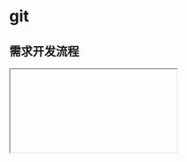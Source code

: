<script setup>
import Iframe from '../../../components/Iframe.vue'
</script>

# git

## 需求开发流程

<Iframe link="//player.bilibili.com/player.html?aid=424243018&bvid=BV1B3411L7dx&cid=511907375&page=1&autoPlay=0" />

当接到一个需求，如：优惠券管理这个后端。可以按照此流程进行下去。

- 先本地创建一个分支，如：feature/bugcoupouns，并在这个项目上进行基本的需求开发

  - 开发过程中如果完成一个功能点就 commit 一次，不要全部完成了之后再一次 commit。
  - 多次 commit 记录可以方便回退到以前某个功能点前的代码
  - 直到开发完成最后一个 commit 提交

- 切换到 test 分支，拉取最新的 test 分支的代码。

- 使用 `cherry-pick` 命令将历史的 commit 记录提交到 同步到 test 上

  ```
  # 只有一个commit
  git cherry-pick e60d8d20268ad60f3268aa58d8f2a75767d6ccb7

  # 多个commit记录
  git cherry-pick commit1^..commit2  // [commit1,commit2]
  git cherry-pick commit1..commit2  // (commit1,commit2]
  ```

- 使用 `git push` 将本地代码推送到远端

- 切换回开发分支

- 将开发分支同步推送到远端 `git push -u origin feature/coupons`

  远端也会有一个 feature/bugcoupons 分支，也方便其他人看对代码改动了什么东西.

## 关于版本回退

<Iframe link="//player.bilibili.com/player.html?aid=211730082&bvid=BV1qa411C7Pc&cid=514121234&page=1&autoPlay=0" />

版本回退是 git 最棒的功能之一，git 给了我们一个可以犯错的机会，当我们不小心改错代码无法通过撤销操作回去的时候，这时候使用 git 的版本回退的特性，就可以非常好的让我们回到”**犯错前**“（前提是我们做好相对应的版本提交），以下是几个最重要的命令。

- 查看提交记录的日志

  ```
  git log
  ```

  会返回一系列非常长的哈希值，哈希值是版本回退的关键！ 也可以配合`git cherry-pick`使用

  ![image-20220221221948225](https://vitepress-source.oss-cn-beijing.aliyuncs.com/typoraimage-20220221221948225.png)

- 查看历史的 git 操作

  ```
  git reflog
  ```

  返回一些对版本的操作，不会包含 `git add`、`git status`的记录，所以非常的清晰！

  ![image-20220221222239169](https://vitepress-source.oss-cn-beijing.aliyuncs.com/typoraimage-20220221222239169.png)

- 回退历史版本

  ```
  # git git reset --hard + 哈希值
   git reset --hard 225a4b4 # 回退到 225a4b4 这个版本
  ```

  命令非常简单，只需要传递一次版本的哈希值即可快速在版本之间切换

总结下来比较关键的就是像同事说的，既然用了 git 就要充分的发挥 git 的作用，在做完一个小功能点的时候就打一次 commit，这是一个好习惯！

## git pull --rabase 优化提交记录

事情的起因是我 git 操作不当，被组长说了一下，研究了一下午 终于搞明白了！

![image-20220310162615121](https://vitepress-source.oss-cn-beijing.aliyuncs.com/typoraimage-20220310162615121.png)

![image-20220310162710685](https://vitepress-source.oss-cn-beijing.aliyuncs.com/typoraimage-20220310162710685.png)

刚开始我其实是很懵的，从始至终我其实都没有打过一个`Merge`命令，但是从结果日志来看那几个`Merge`的操作确实是我做的，这就令我非常的不解了，在向公司其他同事请教的过程中得知，导火索其实是`git pull` 的锅！我的业务场景如下：

我在本地分支完成了我功能的开发，现在需要合并到`test`分支上，于是我的目标是在`test`分支上执行`git cherry-pick`操作将我的代码检出到 test 上，因为我要避免有人更新过 test 分支，所以我在此之前先执行了一下`git pull`，出现了一个`Merge`的 vi 窗口（过去我一直没注意，直接就 wq 出去了），其实这个就是导火索！vi 窗口如下：

![image-20220310163537365](https://vitepress-source.oss-cn-beijing.aliyuncs.com/typoraimage-20220310163537365.png)

**原因**

`git pull` 其实是一个组合操作，其会执行 `git fetch + git merge` （过去其实完全不知道），因为有`git merge`的存在，所以最后的提交记录看起来就会很乱。

**解决方案**

使用`git pull --rebase`来进行合并本地和远程分支。既可以完美解决这个问题！

`git pull --rebase`也是一个组合操作，其会执行`git fetch + git rebase`，我们知道`git rebase`就是解决凌乱记录的一个大杀器，所以可以完美的解决！

**示例代码**

```
git pull --rebase origin test  # 拉取test的代码

# 如果有冲突解决冲突，此时的 current 代表的是远程 incomming 代表的是本地的代码

# git rebase --continue 保存冲突解决的状态（注意这时候不能使用 git commit 了）
```

这样操作之后我们的提交记录就是非常干净的一条链路了！

![image-20220310164901132](https://vitepress-source.oss-cn-beijing.aliyuncs.com/typoraimage-20220310164901132.png)

**补充**

`git log --graph`更加清晰的结构查看 log 记录

## 换一个思路使用 git 上传代码

> test 分支和 master 分支相比，test 分支中是包含一些新功能的代码，只有测试通过之后才会被放入 master 分支中。

过去由于我操作不当——在开发分支中拉取 master 分支，导致我的开发分支不干净了，中间有很多的其他的提交记录（按道理是不应该有的），这就导致使用 cherry-pick 操作用不了了。

![image-20220311124243016](https://vitepress-source.oss-cn-beijing.aliyuncs.com/typoraimage-20220311124243016.png)于是我重新的创建了一个干净的分支，在干净的分支上将我这个不干净的分支最后一版本的代码给放过去，再合并到 test 分支上，在实操过程中也是非常的困难，很多的冲突，临近下班之际我还是没有合并好，后面求助了一个带我的大哥，他大概只用了 30 秒，就解决了我快两个小时没有解决的问题.....

**他的思路**

- 删除了我原来的 test 分支

  ```
  git branch -D test
  ```

- 他基于我的新分支（已经包含最新代码）创建一个本地的 test 分支，并切换至改分支

  ```
  git checkout -b test
  ```

- 基于本地 test 分支拉取远程 test 分支的代码

  ```
  git pull --rebase origin test
  ```

- 有冲突解决冲突

- push 至远程的 test 分支

  ```
  git push origin test
  ```

这个思路和我的思路方向正好是完全相反的，我一直停留在用 cherry-pick 把我的代码合并到 test 上，但是大哥的方式是把 test 往我的合并，再推送到 test。非常的精髓，全程没用一个 cherry-pick 也实现了合并操作！

## git 强推代码

本周我在合并分支的时候，遇到一个从未见过的问题，简单的概括下来就是：

我的开发分支发起 PR 想合并至 master 发现有冲突，无法合并。于是我在本地开发分支（和远程开发分支保持一致的分支）拉取 master 代码，并无一点儿冲突，这就奇怪了！奇怪的点在于：

- 发起 pr 合并提示有冲突
- 直接拉取 master 代码并无冲突

这时候我求助了公司前辈，得知了一种强推代码的方法！

`git push origin test -f` 简单的说就是加了 `-f`

流程为：

- 本地分支拉取 master 代码

- 推送至远程开发分支

  这时候提示有冲突，push 不上去，这时候使用 `git push -f` 强推，

- 这时候 pr 已经无冲突，完美解决！

**强推知识点**

强推之后，会将远程的代码版本强制与当前本地的版本保持一致，远程的代码就是一个无冲突的版本，有的时候还是非常有用的，但是这个操作也是一个相对危险的操作！

不过就算不小心强推错了也没关系，毕竟 git 有给我们犯错的机会，能够版本回退！

## 合并 commit

过去使用 git 开发中一直有个痛点困扰着我，那就是会出现一些无用的 commit ，我们都知道一个 commit 就代表一个版本，所以理论上不应该有一些无用的版本，所以学习了一些这一方面的操作，来弥补一下自己 git 在这方面存在的不足；

过去我所遇到的**痛点**：

当我完成了功能 A 的需求开发，很开心，于是我迫不及待的使用 git 更新了一个版本 commit：

```
git commit -m "feat: A开发完成"
```

突然，我发现有一些测试代码居然没有删干净，还留着一些测试代码：

![image-20220415210554596](https://vitepress-source.oss-cn-beijing.aliyuncs.com/typoraimage-20220415210554596.png)

要上线的代码肯定不能有这些东西，所以我删去了那些 comsole.log alert 等等无用的代码，删完之后，多了一个版本，不得不再写个 commit:

```
git commit -m "refactor: 无用代码删除"
```

这就有了两个版本，但其实是自己失误，一个版本就行的， 所以需要将这两个 commit 合并成 一个 commit

**git commit --amend -m "message" 合并最近一次的 commit**

回到第二步，删除了测试代码之后，我只需要执行此操作，就可以非常完美的解决这个痛点问题！

```
git commit --amend -m "删除多余的log"
```

之后再次查看版本，会发现之后的版本已经不见了，成功的将最新的 commit 合并至了前一个 commit！

![image-20220415210955418](https://vitepress-source.oss-cn-beijing.aliyuncs.com/typoraimage-20220415210955418.png)

**其他**

其实也还是有其他的方法，当初我请教公司一个同事时，他在我电脑上一顿操作也合并了两个 commit，但是感觉操作的步骤相对来说比这个繁琐了好几个档次，对我来说能合并最近一次已经非常够用了，所以同事的那个方法可以暂时先放弃！反正，“能跑就行！”

![image-20220415211208349](https://vitepress-source.oss-cn-beijing.aliyuncs.com/typoraimage-20220415211208349.png)

## git 删除本地分支以及远程分支

随着接的需求增加，我们的分支已经不干净了，为了有一个 **干净又卫生** 的分支，我们需要删除掉一些确定已经无用的分支。

```
git branch -D feature/A // 删除本地的 feature/A 分支

git push origin --delete feature/A 删除远程的 feature/A 分支 (注意是 push --delete)
```

删除分支是一个相对危险的操作，一定要确保已经无用了再删除，如果本地和远程都删除了，那就有点儿危险了！

## 拉取最新的远程分支列表

开发中还是会出现一些并发更新的需求，比如我们开发的 A 需求需求更改到优惠券页面，但是同时在开发的 B 需求也在更改优惠券页面，A 需求基于 B 需求，所以这时候我们就得根据 B 需求的分支进行开发！

因为 B 需求也没有上线，它的代码也没有合并到 master，所以我们无法在 master 上获取 B 需求的代码，因为项目是比较早 clone 到本地的，所以这时候我们使用`git branch -a`是无法获取到 B 需求的分支的。

所以我们需要更新一下 远程分支列表

```
git remote update origin -p
```

执行之后，再使用`git branch -a`就可以获取最新的远程分支列表了，就可以切换到 B 需求的分支了。

## 采用 rebase 的方式合并 pr

我们知道使用 `rebase` 是能够优化整个分支的 commit 记录的，不会出现有多条线的情况，会让整个提交记录更加的清晰。

但是我们平时合并 pr 的时候，一版都是`merge` 操作，其实这个也是可以使用`rebase` 的方式来合并 pr 的，先对比一下二者的区别：

- 常规合并 pr

  ![image-20220915171001994](https://vitepress-source.oss-cn-beijing.aliyuncs.com/typoraimage-20220915171001994.png)

  > 很明显有左侧有多条线，在复杂的情况下可能会有非常多条线，不够清晰

- rebase 方式合并 pr

  ![image-20220915171159204](https://vitepress-source.oss-cn-beijing.aliyuncs.com/typoraimage-20220915171159204.png)

  都是一条直线，具体的 commit 记录非常的清晰。

具体是怎么使用 rebase 的方式合并分支呢？其实很简单，在图形化的界面合并按钮处其实是可以选择以哪种方式进行的合并的，这里选择 rebase 的方式即可。

> 不同的平台（github、gitlab）可能描述不太一样，但是认准有 rebase 的操作即可

![image-20220915171447155](https://vitepress-source.oss-cn-beijing.aliyuncs.com/typoraimage-20220915171447155.png)

## 更改 git 缓存的账号

> 本来急的我都想直接重装 git 了..... 还好忍住了。

当克隆一些有权限的项目时我们都需要输入一次账号密码才能克隆，默认情况下 git 会缓存住我们的首次登录的信息，当我们如果更换了一个其他账户之后，克隆的项目的账号密码还是之前第一次输入的账号和密码。

> 当两个人用一个 git 账号是非常不便的，（不好分锅~）

这也就会导致我们所有的 commit 记录都是另外一个账号的 commit 账号，就算我们把本地的 global 的 git 账户信息改了也是没用的，这时候我们需要重置本机保留的 git config 信息。

```
git config --system --unset credential.helper
```

执行之后我们再次`clone`、`push`、`pull` 都会需要输入账号密码，这个也不是我们想要的，需要再次设置成保留 config 信息。

```
git config --global credential.helper store
```

之后我们再次提交就会再次输入一次账号密码，这次的账号密码将会被缓存起来，之后再次操作就不需要再输账号密码了。

## 强推代码 2

过去当我们所处`feature/A`分支时，rebase 了 master 的代码之后，可以使用`git push -f origin feature/A`来强推至远程的`feature/A`分支。

leader 这回让我重置一下`develop`分支的代码，其实就是将`develop`分支的代码同步成为`master`的代码，所以我的第一想法就是：将`master`的代码强推至远程的`develop`分支就好了，也是分分钟的事，于是我做了以下的操作：

> 我所处的 master 分支

```
git push -f origin develop
```

![测试强推](https://vitepress-source.oss-cn-beijing.aliyuncs.com/WechatIMG385.png)

结果很明显失败了，原来是命令有错误，虽然我们所处在`master`分支，做了强推`develop`的命令，但是这样执行，代码本质的意思是：从本地`devlop`推到远程`develop`，所以 git 给的提示是 `Evertthing up-to-date`，正确的命令应该是：

```
git push origin master:develop -f
```

![感谢高人指点](https://vitepress-source.oss-cn-beijing.aliyuncs.com/WechatIMG58.png)

感谢高人指点！又清晰了一个操作。

## 强制覆盖代码

假设我们处在 test 分支，我需要将 test 分支的代码覆盖成 master 分支的代码，我们可以使用以下这个指令：

```
git reset --hard master  # 处在test分支执行这个指令
```

## git 绑定多个远程仓库指定推送

假设我们一个本地代码仓库需要同步绑定两个远程仓库地址（虽然这个场景确实比较少，但是还是会有的，如：github 仓库、gitee 仓库、gitlab 仓库），我们想一套代码同步这几个仓库。就需要涉及到以下几个指令：

### 添加远程仓库地址

```
git remote add <remote_name> <remote_url>

如：

git remote add githubRemote http://github.com/xxx/zzzz.git
```

### 修改远程仓库地址

```
git remote edit <remote_name>

如：

git remote edit githubRemote
```

执行后会打开一个 vim，更改地址即可

### 删除远程仓库地址

```
git remote rm <remote_name>

如：

git remote rm githubRemote
```

### 查看已绑定的远程仓库地址

```
git remote -v
```

### 推动代码到指定的远程仓库

前面我们已通过`git remote add` 添加了不用的远程仓库地址和对应的地址名，所以我们推送的时候加上对应的地址名即可。如：

```
git push githubRemote master
```

表示推送到 githubRemote 这个远程名对应的地址仓库的 master 分支。

## 从 stash 栈中取出指定的暂存内容

### 查看 stash 栈中已有的内容

```
git stash list
```

### 推送暂存内容

默认推送内容，我们可以直接使用以下命令来执行。

```
git stash push
```

但是这样存进 stash 中的内容我们其实没法知道具体是什么内容，如果能够像 `commit` 一样，存储一些信息，就会好很多，这点 git 肯定也是支持的。使用以下命令即可：

```
git stash save "<message>""
```

如：`git stash save "测试一下"`

### 弹出 最近一次 存入的 stash 内容

这个就和我们编程世界理解的栈是一样的，后进先出的，所以弹出最近一个是使用 pop 命令。

```
git stash pop
```

### 应用指定的 stash 栈中的内容。

假设 stash 栈中有三条数据，我只想取出第二条数据。

这是一个非常常见的场景，最恶心的是 pop 两次，但是思路上是不对的，这样我们会将无用的内容带入项目，也会丢失最新的 stash 栈中的内容。

正确思路应该是使用`apply`命令

```
git stash apply <stashKey>
```

如：`git stash apply stash@{2}`

这个操作试验过在 windows 电脑可能会有一些字符的兼容性，我们可以使用另外一个指令：

```
git stash apply --index <indexKey>
```

如：`git stash apply --index 2`

使用 `apply` 指令取出 stash 内容，stash 栈本身仍然会存在，并未被删除，所以还需要最后再了解一下如何删除指定的内容。

### 删除指定的 stash 记录

```
git stash drop <stashKey>
```

如：`git stash drop stash@{0}`

不过 drop 指令就不支持使用`--index` 的方式来删除记录了

## Revert 之后合并分支

有时我们在发版前，由于一些其他原因，产品可能会说这个需求不上了，我们需要代码回滚，这时候我们可以用 revert 一下代码。
revert 了之后，我们又用开发分支去合 pr，就会出现一个很奇怪的场景：没有文件变动，如下

![image-20230901160923480](https://image.jimmyxuexue.top/img/202309011609553.png)

通过检查一下 master 分支，发现我们开发分支的一些 commit master 上任然是有的。所以这个就是原因。

![image-20230901160956554](https://image.jimmyxuexue.top/img/202309011609613.png)

### 解决办法

- 蠢办法
  新建一个新的分支，把改动内容带到这个分支去合 pr
- 基于最新 master，创建新分支，rebase 一下我们的开发分支，再用这个分支去合代码即可。
- 再次 revert 掉上一个 revert 分支
  这是最方便的操作，等于再新增一个 commit 把之前删掉的内容又补回来

## 修改 git 大小写追踪

这个问题可能比较难碰到，但是一但碰到是很难排查的，非常诡异的问题，可能会出现一个 Git 仓库代码，A 电脑能跑，B 电脑报错，说 xxx 文件找不到。其实这个就是没有开启 git 大小写追踪导致的。我们最好是给电脑开启这个配置：

```
git config core.ignorecase false  # 关闭忽略大小写
git config core.ignorecase true  # 开启忽略大小写
```

## git tag 相关操作

Git 可以给仓库历史中的某一个提交打上标签，以示重要。其的概念和分支也是也类似的，也有分本地 tag 与远程 tag。

与分支的区别在于，标签（tag）是不可更改的，因为它们被用作固定的版本标识。一旦创建了标签，就不能直接修改它所指向的提交点或为标签添加新的提交。

### 查看已有 tag

```
git tag
```

### 创建 tag

```
git tag <标签名>
```

如：`git tag v1.0.0`

### 将 tag 推送至远程

```
git push <远程名> <tag>
```

如：`git push origin v1.0.0`

### 切换至指定 tag

```
git checkout tag
```

如：`git checkout v1.0.0`

### 删除本地 tag

```
git tag -d <tag>
```

如：`git tag -d v1.0.0`

### 删除远程 tag

```
git push --delete <远程名> <tag>
```

如：`git push --delete origin v1.0.0`

### 总结

以上便是 tag 涉及的一些基础操作，个人认为它和分支的概念是非常像的，它的核心点在于一旦创建了标签，就不能直接修改它所指向的提交点或为标签添加新的提交。

## 合并多个历史的分支

大家在使用git的过程中一定遇到过有一些意义不大的 commit 的情况吧。这时候我们可能就会需要将多个 commit 的操作。

之前介绍过一个 [git commit --amend 将当前commit合并到上一个commit](https://blog.jimmyxuexue.top/job/Git/%E7%9F%A5%E8%AF%86%E7%82%B9.html#%E5%90%88%E5%B9%B6-commit) 的操作，但是这个并不适用于一些更加复杂的场景。

举个例子🌰：

![image-20241218153851676](https://image.jimmyxuexue.top/img/image-20241218153851676.png)

我想将这里多个 commit 进行一些合并，这时候我们就会需要使用到一条新的 git 的指令 `git rebase -i`

**将一些意义不大的多个commit 进行合并是挺有意义的**，比如我们去`rebase`远程的代码时，其实这个过程git是按照 commit 来进来合并代码的。极端情况下，我如果有 30 个意义不大（可合并的 commit ）没有合并时，并且都有冲突时，最多我可能需要 解 **30** 次冲突。但是我如果将他们合并成一个commit，那么这样只需要解一次冲突即可。在效率上会快很多很多。

> 这个场景可能是我前期对于git使用不规范而导致的，希望有看文章或者视频的同学不用跟我争论，多学习一条指令也是好的。

参考的文档：[传送门](https://blog.csdn.net/Spade_/article/details/108698036) 这里参考了csdn上一个哥们的文章。

### 基本指令

```
git rebase -i HEAD~n
```

这里的n，表示的是 你要取从 头指针开始的几条commit。这个HEAD是可以切换的，你多个 commit 当中的其中一个 commit 的 hash 值即可。

这里我假如我把 HEAD 改成 4.js 的 hash，然后n取2，执行指令：

```
git rebase -i cd4e5a0bed48dd9c3196170a71bc3277cd2934be~2
```

会出现如下的 vim 终端：
![image-20241218155236920](https://image.jimmyxuexue.top/img/image-20241218155236920.png)

同理，如果将n改为3，那么这时候就会取到2.js的commit
```
git rebase -i cd4e5a0bed48dd9c3196170a71bc3277cd2934be~3
```

![image-20241218155415734](https://image.jimmyxuexue.top/img/image-20241218155415734.png)

了解了这个之后，我们再来研究如何合并commit，简短的一句话，就是commit的关键字，如现在上面圈的关键字是`pick`，这块的关键字总共有如下几种：

- pick 

  使用这个commit（这场景下可以理解成，啥也不改）

- reward

  使用这个commit，同时修改commit 信息

  知道这个之后，我们基本也就知道了 如果改某个commit的 commit描述信息了

- **squash**

  使用这个commit，将commit信息合入上一个commit

  这个是我比较推荐的关键字，这样不仅合并了，也能比较清晰的知道，这个大commit是由其他commit一起合并进来的

- **fixup**

  使用这个commit，丢弃commit信息

  这个也可以实现合并commit，但是他会相对危险一点，因为是属于直接丢弃掉commit信息

现在假设我需要将3.js和4.js这两个commit合并到2.js，这时候我们就在 vim 里面修改 pick关键字就可以了，这里推荐使用 `squash` 关键字，我们就这么做：

> 注意，squash 是将commit信息合并入**上一个commit** 这里需要理解一下上一个的概念，上一个就是2.js

![image-20241218160216271](https://image.jimmyxuexue.top/img/image-20241218160216271.png)

之后vim我们执行 :wq 保存退出，会出一个新的vim 让我们完善一下commit信息，这一步可以直接保存退出，也可以再单独加一些commit信息，这里我就加一点信息

![image-20241218160831890](https://image.jimmyxuexue.top/img/image-20241218160831890.png)

这时候我们再执行git log 看看commit 数据，就会发现，2,3,4被和合并到一起了：
![image-20241218161007049](https://image.jimmyxuexue.top/img/image-20241218161007049.png)

### 总结

虽然git用了很久，但是git给我的感觉像是一本读不完的书，算是又了解到了一个新的操作。

当大家有这种需要合并commit场景时，可以使用`git rebase -i`来进行合并。核心是需要了解 上述介绍的四个 commit 的关键字，了解之后可以帮我们做很多其他的操作。希望这个文章和视频有帮助到大家☀️。
